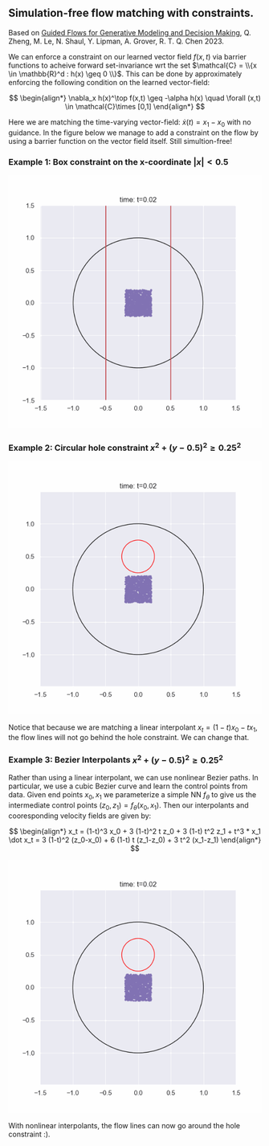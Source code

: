 ## Simulation-free flow matching with constraints.
Based on <a href="https://arxiv.org/abs/2311.13443">Guided Flows for Generative Modeling and Decision Making</a>, Q. Zheng, M. Le, N. Shaul, Y. Lipman, A. Grover, R. T. Q. Chen 2023.

We can enforce a constraint on our learned vector field $f(x,t)$ via barrier functions to acheive forward set-invariance wrt the set $\mathcal{C} = \\{x \in \mathbb{R}^d : h(x) \geq 0 \\}$. This can be done by approximately enforcing the following condition on the learned vector-field:

$$
\begin{align*}
\nabla_x h(x)^\top f(x,t) \geq -\alpha h(x) \quad \forall (x,t) \in \mathcal{C}\times [0,1]
\end{align*}
$$


Here we are matching the time-varying vector-field: $\dot x(t) = x_1-x_0$ with no guidance. In the figure below we manage to add a constraint on the flow by using a barrier function on the vector field itself. Still simultion-free!

### Example 1: Box constraint on the x-coordinate $|x| < 0.5$

![alt text](https://github.com/AaronHavens/FlowMatching/blob/main/assets/linear_circle_flow_wall.gif?raw=true)



### Example 2: Circular hole constraint $x^2 + (y-0.5)^2 \geq 0.25^2$

![alt text](https://github.com/AaronHavens/FlowMatching/blob/main/assets/linear_circle_flow_hole.gif?raw=true)


Notice that because we are matching a linear interpolant $x_t = (1-t)x_0 - t x_1$, the flow lines will not go behind the hole constraint. We can change that.

### Example 3: Bezier Interpolants $x^2 + (y-0.5)^2 \geq 0.25^2$

Rather than using a linear interpolant, we can use nonlinear Bezier paths. In particular, we use a cubic Bezier curve and learn the control points from data. Given end points $x_0, x_1$ we parameterize a simple NN $f_\theta$ to give us the intermediate control points $(z_0,z_1) = f_\theta(x_0, x_1)$. Then our interpolants and cooresponding velocity fields are given by:

$$
\begin{align*}
x_t = (1-t)^3 x_0 + 3 (1-t)^2 t z_0 + 3 (1-t)  t^2 z_1 + t^3 * x_1
\dot x_t = 3 (1-t)^2 (z_0-x_0) + 6 (1-t) t (z_1-z_0) + 3 t^2 (x_1-z_1)
\end{align*}
$$

![alt text](https://github.com/AaronHavens/FlowMatching/blob/main/assets/bezier_circle_flow_hole.gif?raw=true)

With nonlinear interpolants, the flow lines can now go around the hole constraint :).